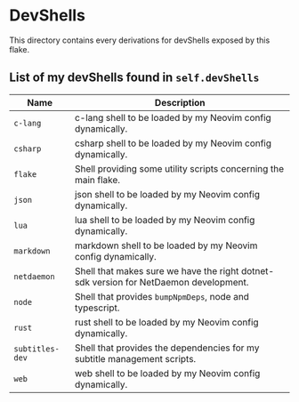 # DevShells

This directory contains every derivations for devShells exposed by this flake.

## List of my devShells found in `self.devShells`

| Name | Description |
| ---- | ----------- |
| `c-lang` | c-lang shell to be loaded by my Neovim config dynamically. |
| `csharp` | csharp shell to be loaded by my Neovim config dynamically. |
| `flake` | Shell providing some utility scripts concerning the main flake. |
| `json` | json shell to be loaded by my Neovim config dynamically. |
| `lua` | lua shell to be loaded by my Neovim config dynamically. |
| `markdown` | markdown shell to be loaded by my Neovim config dynamically. |
| `netdaemon` | Shell that makes sure we have the right dotnet-sdk version for NetDaemon development. |
| `node` | Shell that provides `bumpNpmDeps`, node and typescript. |
| `rust` | rust shell to be loaded by my Neovim config dynamically. |
| `subtitles-dev` | Shell that provides the dependencies for my subtitle management scripts. |
| `web` | web shell to be loaded by my Neovim config dynamically. |
